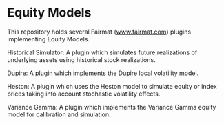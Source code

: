 Equity Models
============

This repository holds several Fairmat (www.fairmat.com) plugins implementing Equity Models.

Historical Simulator: A plugin which simulates future realizations of underlying assets using historical stock realizations.

Dupire: A plugin which implements the Dupire local volatility model.

Heston: A plugin which uses the Heston model to simulate equity or index prices taking into account stochastic volatility effects.

Variance Gamma: A plugin which implements the Variance Gamma equity model for calibration and simulation.
